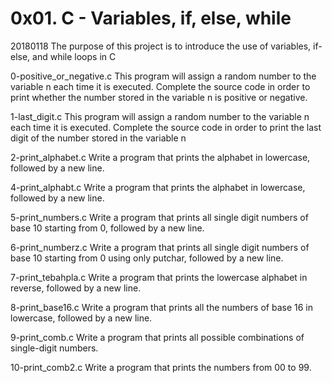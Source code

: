 # 0x01. C - Variables, if, else, while

20180118
The purpose of this project is to introduce the use of variables, if-else, and while loops in C

0-positive_or_negative.c
This program will assign a random number to the variable n each time it is executed. Complete the source code in order to print whether the number stored in the variable n is positive or negative.

1-last_digit.c
This program will assign a random number to the variable n each time it is executed. Complete the source code in order to print the last digit of the number stored in the variable n

2-print_alphabet.c
Write a program that prints the alphabet in lowercase, followed by a new line.

4-print_alphabt.c
Write a program that prints the alphabet in lowercase, followed by a new line.

5-print_numbers.c
Write a program that prints all single digit numbers of base 10 starting from 0, followed by a new line.

6-print_numberz.c
Write a program that prints all single digit numbers of base 10 starting from 0 using only putchar, followed by a new line.

7-print_tebahpla.c
Write a program that prints the lowercase alphabet in reverse, followed by a new line.	

8-print_base16.c
Write a program that prints all the numbers of base 16 in lowercase, followed by a new line.

9-print_comb.c
Write a program that prints all possible combinations of single-digit numbers.

10-print_comb2.c
Write a program that prints the numbers from 00 to 99.


